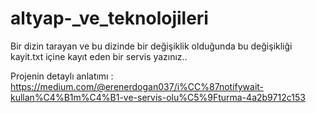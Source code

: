# altyap-_ve_teknolojileri
Bir dizin tarayan ve bu dizinde bir değişiklik olduğunda bu değişikliği kayit.txt içine kayıt eden bir servis yazınız..

Projenin detaylı anlatımı : https://medium.com/@erenerdogan037/i%CC%87notifywait-kullan%C4%B1m%C4%B1-ve-servis-olu%C5%9Fturma-4a2b9712c153
